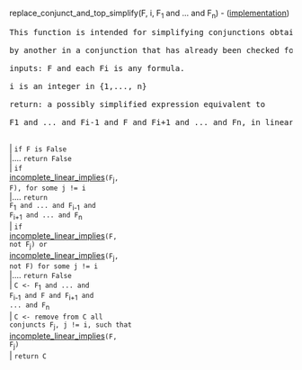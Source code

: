 replace\_conjunct\_and\_top\_simplify(F, i, F<sub>1</sub> and ... and F<sub>n</sub>) - ([implementation](http://code.google.com/p/aic-expresso/source/browse/trunk/src/main/java/com/sri/ai/grinder/library/equality/cardinality/direct/core/ReplaceConjunctAndTopSimplify.java))
<pre>
This function is intended for simplifying conjunctions obtained from replacing a given conjunct<br>
by another in a conjunction that has already been checked for obvious simplifications.<br>
inputs: F and each Fi is any formula.<br>
i is an integer in {1,..., n}<br>
return: a possibly simplified expression equivalent to<br>
F1 and ... and Fi-1 and F and Fi+1 and ... and Fn, in linear time.<br>
</pre>
| `if F is False`<br>
|.... <code>return False</code><br>
| <code>if </code><a href='FunctionIncompleteLinearImplies.md'>incomplete_linear_implies</a><code>(F</code><sub>j</sub><code>, F), for some j != i</code><br>
|.... <code>return F</code><sub>1</sub><code> and ... and F</code><sub>i-1</sub><code> and F</code><sub>i+1</sub><code> and ... and F</code><sub>n</sub><br>
| <code>if </code><a href='FunctionIncompleteLinearImplies.md'>incomplete_linear_implies</a><code>(F, not F</code><sub>j</sub><code>) or </code><a href='FunctionIncompleteLinearImplies.md'>incomplete_linear_implies</a><code>(F</code><sub>j</sub><code>, not F) for some j != i</code><br>
|.... <code>return False</code><br>
| <code>C &lt;- F</code><sub>1</sub><code> and ... and F</code><sub>i-1</sub><code> and F and F</code><sub>i+1</sub><code> and ... and F</code><sub>n</sub><br>
| <code>C &lt;- remove from C all conjuncts F</code><sub>j</sub><code>, j != i, such that </code><a href='FunctionIncompleteLinearImplies.md'>incomplete_linear_implies</a><code>(F, F</code><sub>j</sub><code>)</code><br>
| <code>return C</code><br>